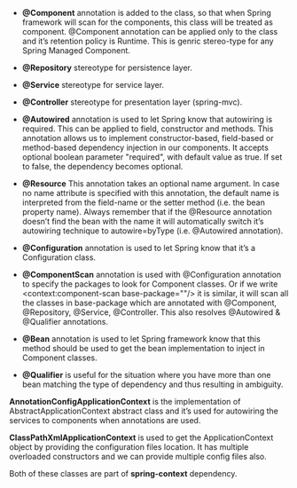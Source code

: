- **@Component** annotation is added to the class, so that when Spring framework will scan for the components, this class will be treated as component. @Component annotation can be applied only to the class and it’s retention policy is Runtime. This is genric stereo-type for any Spring Managed Component.
 - **@Repository** stereotype for persistence layer.
 - **@Service** stereotype for service layer.
 - **@Controller** stereotype for presentation layer (spring-mvc).
- **@Autowired** annotation is used to let Spring know that autowiring is required. This can be applied to field, constructor and methods. This annotation allows us to implement constructor-based, field-based or method-based dependency injection in our components. It accepts optional boolean parameter "required", with default value as true. If set to false, the dependency becomes optional.
- **@Resource** This annotation takes an optional name argument. In case no name attribute is specified with this annotation, the default name is interpreted from the field-name or the setter method (i.e. the bean property name). Always remember that if the @Resource annotation doesn’t find the bean with the name it will automatically switch it’s autowiring technique to autowire=byType (i.e. @Autowired annotation).
- **@Configuration** annotation is used to let Spring know that it’s a Configuration class.
- **@ComponentScan** annotation is used with @Configuration annotation to specify the packages to look for Component classes.
Or if we write <context:component-scan base-package=""/> it is similar, it will scan all the classes in base-package which are annotated with @Component, @Repository, @Service, @Controller. This also resolves @Autowired & @Qualifier annotations.
- **@Bean** annotation is used to let Spring framework know that this method should be used to get the bean implementation to inject in Component classes.

- **@Qualifier** is useful for the situation where you have more than one bean matching the type of dependency and thus resulting in ambiguity.

**AnnotationConfigApplicationContext** is the implementation of AbstractApplicationContext abstract class and it’s used for autowiring the services to components when annotations are used.

**ClassPathXmlApplicationContext** is used to get the ApplicationContext object by providing the configuration files location. It has multiple overloaded constructors and we can provide multiple config files also.

Both of these classes are part of **spring-context** dependency.
